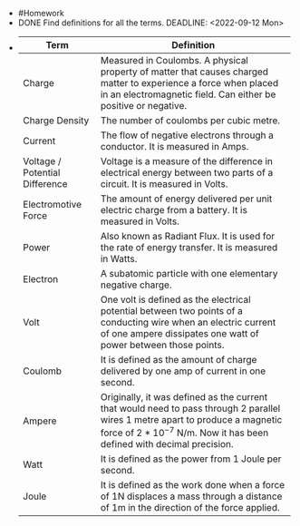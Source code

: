 - #Homework
- DONE Find definitions for all the terms.
  DEADLINE: <2022-09-12 Mon>
- |Term|Definition|
  |--|--|
  |Charge | Measured in Coulombs. A physical property of matter that causes charged matter to experience a force when placed in an electromagnetic field. Can either be positive or negative.|
  |Charge Density | The number of coulombs per cubic metre.|
  |Current | The flow of negative electrons through a conductor. It is measured in Amps.|
  |Voltage / Potential Difference | Voltage is a measure of the difference in electrical energy between two parts of a circuit. It is measured in Volts.|
  |Electromotive Force | The amount of energy delivered per unit electric charge from a battery. It is measured in Volts.|
  |Power | Also known as Radiant Flux. It is used for the rate of energy transfer. It is measured in Watts.|
  |Electron | A subatomic particle with one elementary negative charge.|
  |Volt | One volt is defined as the electrical potential between two points of a conducting wire when an electric current of one ampere dissipates one watt of power between those points.|
  |Coulomb | It is defined as the amount of charge delivered by one amp of current in one second.|
  |Ampere | Originally, it was defined as the current that would need to pass through 2 parallel wires 1 metre apart to produce a magnetic force of $2*10^{-7}$ N/m. Now it has been defined with decimal precision.|
  |Watt | It is defined as the power from 1 Joule per second.|
  |Joule | It is defined as the work done when a force of 1N displaces a mass through a distance of 1m in the direction of the force applied.|